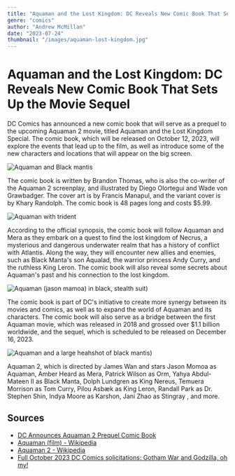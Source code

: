 ```yaml
---
title: "Aquaman and the Lost Kingdom: DC Reveals New Comic Book That Sets Up the Movie Sequel"
genre: "comics"
author: "Andrew McMillan"
date: "2023-07-24"
thumbnail: "/images/aquaman-lost-kingdom.jpg"
---
```


# Aquaman and the Lost Kingdom: DC Reveals New Comic Book That Sets Up the Movie Sequel

DC Comics has announced a new comic book that will serve as a prequel to the upcoming Aquaman 2 movie, titled Aquaman and the Lost Kingdom Special. The comic book, which will be released on October 12, 2023, will explore the events that lead up to the film, as well as introduce some of the new characters and locations that will appear on the big screen.

![Aquaman and Black mantis](https://aiptcomics.com/ezoimgfmt/i0.wp.com/aiptcomics.com/wp-content/uploads/2023/07/Aquaman-and-the-Lost-Kingdom-Special-1.jpg?resize=768%2C1166&ssl=1&ezimgfmt=ng:webp/ngcb2)

The comic book is written by Brandon Thomas, who is also the co-writer of the Aquaman 2 screenplay, and illustrated by Diego Olortegui and Wade von Grawbadger. The cover art is by Francis Manapul, and the variant cover is by Khary Randolph. The comic book is 48 pages long and costs $5.99.

![Aquaman with trident](https://aiptcomics.com/ezoimgfmt/i0.wp.com/aiptcomics.com/wp-content/uploads/2023/07/Aquaman-and-the-Lost-Kingdom-Special-1-Open-to-Order-Variant-Cheung.jpg?resize=768%2C1166&ssl=1&ezimgfmt=ng:webp/ngcb2)

According to the official synopsis, the comic book will follow Aquaman and Mera as they embark on a quest to find the lost kingdom of Necrus, a mysterious and dangerous underwater realm that has a history of conflict with Atlantis. Along the way, they will encounter new allies and enemies, such as Black Manta's son Aqualad, the warrior princess Andy Curry, and the ruthless King Leron. The comic book will also reveal some secrets about Aquaman's past and his connection to the lost kingdom.

![Aquaman (jason mamoa) in black, stealth suit)](https://aiptcomics.com/ezoimgfmt/i0.wp.com/aiptcomics.com/wp-content/uploads/2023/07/Aquaman-and-the-Lost-Kingdom-Special-1-Aquaman-movie-photo-variant.jpg?resize=768%2C768&ssl=1&ezimgfmt=ng:webp/ngcb2)

The comic book is part of DC's initiative to create more synergy between its movies and comics, as well as to expand the world of Aquaman and its characters. The comic book will also serve as a bridge between the first Aquaman movie, which was released in 2018 and grossed over $1.1 billion worldwide, and the sequel, which is scheduled to be released on December 16, 2023.

![Aquaman and a large heahshot of black mantis)](https://aiptcomics.com/ezoimgfmt/i0.wp.com/aiptcomics.com/wp-content/uploads/2023/07/Aquaman-and-the-Lost-Kingdom-Special-1-1-25-Variant-WIP.jpg?resize=768%2C1166&ssl=1&ezimgfmt=ng:webp/ngcb2)

Aquaman 2, which is directed by James Wan and stars Jason Momoa as Aquaman, Amber Heard as Mera, Patrick Wilson as Orm, Yahya Abdul-Mateen II as Black Manta, Dolph Lundgren as King Nereus, Temuera Morrison as Tom Curry, Pilou Asbæk as King Leron, Randall Park as Dr. Stephen Shin, Indya Moore as Karshon, Jani Zhao as Stingray , and more.

## Sources

- [DC Announces Aquaman 2 Prequel Comic Book](https://comicbook.com/comics/news/dc-aquaman-2-prequel-comic-book-aquaman-and-the-lost-kingdom-special/)
- [Aquaman (film) - Wikipedia](<https://en.wikipedia.org/wiki/Aquaman_(film)>)
- [Aquaman 2 - Wikipedia](https://en.wikipedia.org/wiki/Aquaman_and_the_Lost_Kingdom)
- [Full October 2023 DC Comics solicitations: Gotham War and Godzilla, oh my!](https://aiptcomics.com/2023/07/24/full-october-2023-dc-comics-solicitations/)
